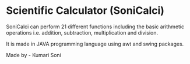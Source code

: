# Scientific Calculator (SoniCalci)
SoniCalci can perform 21 different functions including the basic arithmetic operations i.e. addition, subtraction, multiplication and division. 

It is made in JAVA programming language using awt and swing packages. 

Made by - Kumari Soni
